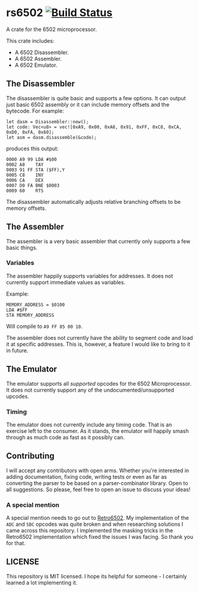 # rs6502 [![Build Status](https://travis-ci.org/simon-whitehead/rs6502.svg?branch=master)](https://travis-ci.org/simon-whitehead/rs6502)
A crate for the 6502 microprocessor.

This crate includes:

* A 6502 Disassembler.
* A 6502 Assembler.
* A 6502 Emulator.

## The Disassembler
The disassembler is quite basic and supports a few options. It can output just basic
6502 assembly or it can include memory offsets and the bytecode. For example:

```
let dasm = Disassembler::new();
let code: Vec<u8> = vec![0xA9, 0x00, 0xA8, 0x91, 0xFF, 0xC8, 0xCA, 0xD0, 0xFA, 0x60];
let asm = dasm.disassemble(&code);
```

produces this output:

```
0000 A9 99 LDA #$00
0002 A8    TAY
0003 91 FF STA ($FF),Y
0005 C8    INY
0006 CA    DEX
0007 D0 FA BNE $0003
0009 60    RTS
```
The disassembler automatically adjusts relative branching offsets to be memory offsets.

## The Assembler

The assembler is a very basic assembler that currently only supports a few basic things.

### Variables

The assembler happily supports variables for addresses. It does not currently support immediate values as variables.

Example:

```
MEMORY_ADDRESS = $0100
LDA #$FF
STA MEMORY_ADDRESS
```
Will compile to `A9 FF 85 00 10`.

The assembler does not currently have the ability to segment code and load it at specific addresses. This
is, however, a feature I would like to bring to it in future.

## The Emulator
The emulator supports all _supported_ opcodes for the 6502 Microprocessor. It does not currently support any of the
undocumented/unsupported upcodes.

### Timing
The emulator does not currently include any timing code. That is an exercise left to the consumer. As it stands, the
emulator will happily smash through as much code as fast as it possibly can.

## Contributing
I will accept any contributors with open arms. Whether you're interested in adding documentation, fixing code, writing tests
or even as far as converting the parser to be based on a parser-combinator library. Open to all suggestions. So please, feel
free to open an issue to discuss your ideas!

### A special mention

A special mention needs to go out to [Retro6502](https://github.com/seasalim/retro6502). My implementation of the `ADC` and `SBC`
opcodes was quite broken and when researching solutions I came across this repository. I implemented the masking tricks in the
Retro6502 implementation which fixed the issues I was facing. So thank you for that.

## LICENSE
This repository is MIT licensed. I hope its helpful for someone - I certainly learned a lot implementing it.
